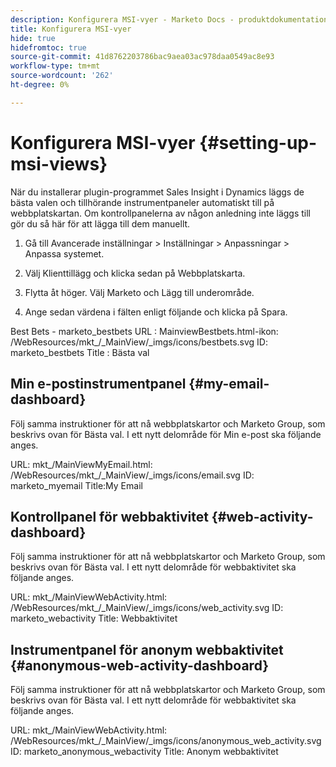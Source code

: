 ```yaml
---
description: Konfigurera MSI-vyer - Marketo Docs - produktdokumentation
title: Konfigurera MSI-vyer
hide: true
hidefromtoc: true
source-git-commit: 41d8762203786bac9aea03ac978daa0549ac8e93
workflow-type: tm+mt
source-wordcount: '262'
ht-degree: 0%

---
```


# Konfigurera MSI-vyer {#setting-up-msi-views}

När du installerar plugin-programmet Sales Insight i Dynamics läggs de bästa valen och tillhörande instrumentpaneler automatiskt till på webbplatskartan. Om kontrollpanelerna av någon anledning inte läggs till gör du så här för att lägga till dem manuellt.

1. Gå till Avancerade inställningar > Inställningar > Anpassningar > Anpassa systemet.

1. Välj Klienttillägg och klicka sedan på Webbplatskarta.

1. Flytta åt höger. Välj Marketo och Lägg till underområde.

1. Ange sedan värdena i fälten enligt följande och klicka på Spara.

Best Bets - marketo_bestbets URL : MainviewBestbets.html-ikon: /WebResources/mkt_/_MainView/_imgs/icons/bestbets.svg ID: marketo_bestbets Title : Bästa val

## Min e-postinstrumentpanel {#my-email-dashboard}

Följ samma instruktioner för att nå webbplatskartor och Marketo Group, som beskrivs ovan för Bästa val.  I ett nytt delområde för Min e-post ska följande anges.

URL: mkt_/MainViewMyEmail.html: /WebResources/mkt_/_MainView/_imgs/icons/email.svg ID: marketo_myemail Title:My Email

## Kontrollpanel för webbaktivitet {#web-activity-dashboard}

Följ samma instruktioner för att nå webbplatskartor och Marketo Group, som beskrivs ovan för Bästa val.  I ett nytt delområde för webbaktivitet ska följande anges.

URL: mkt_/MainViewWebActivity.html: /WebResources/mkt_/_MainView/_imgs/icons/web_activity.svg ID: marketo_webactivity Title: Webbaktivitet

## Instrumentpanel för anonym webbaktivitet {#anonymous-web-activity-dashboard}

Följ samma instruktioner för att nå webbplatskartor och Marketo Group, som beskrivs ovan för Bästa val.  I ett nytt delområde för webbaktivitet ska följande anges.

URL: mkt_/MainViewWebActivity.html: /WebResources/mkt_/_MainView/_imgs/icons/anonymous_web_activity.svg ID: marketo_anonymous_webactivity Title: Anonym webbaktivitet
